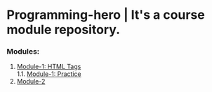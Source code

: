 # Programming-hero | It's a course module repository.

### Modules:
1. [Module-1: HTML Tags](https://suny-webdevs.github.io/programming-hero/Module-1/index.html)  
1.1. [Module-1: Practice](https://suny-webdevs.github.io/programming-hero/Module-1/practice.html)
2. [Module-2](https://suny-webdevs.github.io/programming-hero/Module-2/index.html)  
